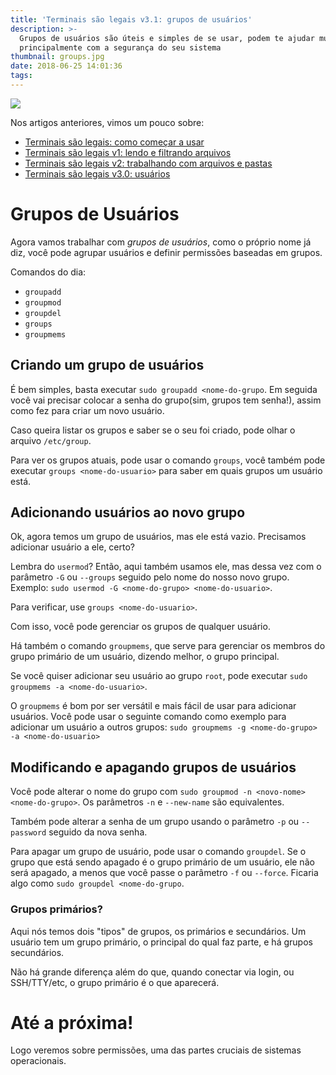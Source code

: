 ```yaml
---
title: 'Terminais são legais v3.1: grupos de usuários'
description: >-
  Grupos de usuários são úteis e simples de se usar, podem te ajudar muito,
  principalmente com a segurança do seu sistema
thumbnail: groups.jpg
date: 2018-06-25 14:01:36
tags:
---
```



![](groups.jpg)

Nos artigos anteriores, vimos um pouco sobre:

- [Terminais são legais: como começar a usar ](/terminais-sao-legais-como-comecar-a-usar)
- [Terminais são legais v1: lendo e filtrando arquivos](/terminais-sao-legais-v1-lendo-e-filtrando-arquivos/)
- [Terminais são legais v2: trabalhando com arquivos e pastas](/terminais-sao-legais-v2-pastas/)
- [Terminais são legais v3.0: usuários](/terminais-sao-legais-v3-usuarios/)

# Grupos de Usuários

Agora vamos trabalhar com *grupos de usuários*, como o próprio nome já diz, você pode agrupar usuários e definir permissões baseadas em grupos.

Comandos do dia:

- `groupadd`
- `groupmod`
- `groupdel`
- `groups`
- `groupmems`

## Criando um grupo de usuários

É bem simples, basta executar `sudo groupadd <nome-do-grupo`. Em seguida você vai precisar colocar a senha do grupo(sim, grupos tem senha!), assim como fez para criar um novo usuário.

Caso queira listar os grupos e saber se o seu foi criado, pode olhar o arquivo `/etc/group`. 

Para ver os grupos atuais, pode usar o comando `groups`, você também pode executar `groups <nome-do-usuario>` para saber em quais grupos um usuário está.

## Adicionando usuários ao novo grupo

Ok, agora temos um grupo de usuários, mas ele está vazio. Precisamos adicionar usuário a ele, certo?

Lembra do `usermod`? Então, aqui também usamos ele, mas dessa vez com o parâmetro `-G` ou `--groups` seguido pelo nome do nosso novo grupo. Exemplo: `sudo usermod -G <nome-do-grupo> <nome-do-usuario>`.

Para verificar, use `groups <nome-do-usuario>`.

Com isso, você pode gerenciar os grupos de qualquer usuário.

Há também o comando `groupmems`, que serve para gerenciar os membros do grupo primário de um usuário, dizendo melhor, o grupo principal.

Se você quiser adicionar seu usuário ao grupo `root`, pode executar `sudo groupmems -a <nome-do-usuario>`.

O `groupmems` é bom por ser versátil e mais fácil de usar para adicionar usuários. Você pode usar o seguinte comando como exemplo para adicionar um usuário a outros grupos: `sudo groupmems -g <nome-do-grupo> -a <nome-do-usuario>`

## Modificando e apagando grupos de usuários

Você pode alterar o nome do grupo com `sudo groupmod -n <novo-nome> <nome-do-grupo>`. Os parâmetros `-n` e `--new-name` são equivalentes.

Também pode alterar a senha de um grupo usando o parâmetro `-p` ou `--password` seguido da nova senha.

Para apagar um grupo de usuário, pode usar o comando `groupdel`. Se o grupo que está sendo apagado é o grupo primário de um usuário, ele não será apagado, a menos que você passe o parâmetro `-f` ou `--force`. Ficaria algo como `sudo groupdel <nome-do-grupo`.

### Grupos primários?

Aqui nós temos dois "tipos" de grupos, os primários e secundários. Um usuário tem um grupo primário, o principal do qual faz parte, e há grupos secundários.

Não há grande diferença além do que, quando conectar via login, ou SSH/TTY/etc, o grupo primário é o que aparecerá.

# Até a próxima!

Logo veremos sobre permissões, uma das partes cruciais de sistemas operacionais.


